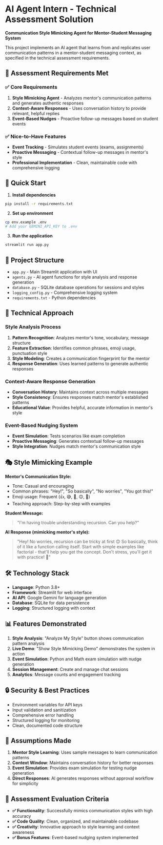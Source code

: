 # AI Agent Intern - Technical Assessment Solution

**Communication Style Mimicking Agent for Mentor-Student Messaging System**

This project implements an AI agent that learns from and replicates user communication patterns in a mentor-student messaging context, as specified in the technical assessment requirements.

## 🎯 Assessment Requirements Met

### ✅ Core Requirements
1. **Style Mimicking Agent** - Analyzes mentor's communication patterns and generates authentic responses
2. **Context-Aware Responses** - Uses conversation history to provide relevant, helpful replies
3. **Event-Based Nudges** - Proactive follow-up messages based on student events

### ✅ Nice-to-Have Features
- **Event Tracking** - Simulates student events (exams, assignments)
- **Proactive Messaging** - Contextual follow-up messages in mentor's style
- **Professional Implementation** - Clean, maintainable code with comprehensive logging

## 🚀 Quick Start

1. **Install dependencies**
```bash
pip install -r requirements.txt
```

2. **Set up environment**
```bash
cp env.example .env
# Add your GEMINI_API_KEY to .env
```

3. **Run the application**
```bash
streamlit run app.py
```

## 📁 Project Structure

- `app.py` - Main Streamlit application with UI
- `agents.py` - AI agent functions for style analysis and response generation
- `database.py` - SQLite database operations for sessions and styles
- `logging_config.py` - Comprehensive logging system
- `requirements.txt` - Python dependencies

## 🧠 Technical Approach

### Style Analysis Process
1. **Pattern Recognition**: Analyzes mentor's tone, vocabulary, message structure
2. **Feature Extraction**: Identifies common phrases, emoji usage, punctuation style
3. **Style Modeling**: Creates a communication fingerprint for the mentor
4. **Response Generation**: Uses learned patterns to generate authentic responses

### Context-Aware Response Generation
- **Conversation History**: Maintains context across multiple messages
- **Style Consistency**: Ensures responses match mentor's established patterns
- **Educational Value**: Provides helpful, accurate information in mentor's style

### Event-Based Nudging System
- **Event Simulation**: Tests scenarios like exam completion
- **Proactive Messaging**: Generates contextual follow-up messages
- **Style Integration**: Nudges match mentor's communication style

## 🎭 Style Mimicking Example

**Mentor's Communication Style:**
- Tone: Casual and encouraging
- Common phrases: "Hey!", "So basically", "No worries", "You got this!"
- Emoji usage: Frequent (👍, 😅, 💪, 😊, 🎯)
- Teaching approach: Step-by-step with examples

**Student Message:**
> "I'm having trouble understanding recursion. Can you help?"

**AI Response (mimicking mentor's style):**
> "Hey! No worries, recursion can be tricky at first 😊 So basically, think of it like a function calling itself. Start with simple examples like factorial - that'll help you get the concept. Don't stress, you'll get it with practice! 💪"

## 🛠 Technology Stack

- **Language**: Python 3.8+
- **Framework**: Streamlit for web interface
- **AI API**: Google Gemini for language generation
- **Database**: SQLite for data persistence
- **Logging**: Structured logging with context

## 📊 Features Demonstrated

1. **Style Analysis**: "Analyze My Style" button shows communication pattern analysis
2. **Live Demo**: "Show Style Mimicking Demo" demonstrates the system in action
3. **Event Simulation**: Python and Math exam simulation with nudge generation
4. **Session Management**: Create and manage chat sessions
5. **Analytics**: Message counts and engagement tracking

## 🔒 Security & Best Practices

- Environment variables for API keys
- Input validation and sanitization
- Comprehensive error handling
- Structured logging for monitoring
- Clean, documented code structure

## 📝 Assumptions Made

1. **Mentor Style Learning**: Uses sample messages to learn communication patterns
2. **Context Window**: Maintains conversation history for better responses
3. **Event Simulation**: Provides exam simulation for testing nudge generation
4. **Direct Responses**: AI generates responses without approval workflow for simplicity

## 🎯 Assessment Evaluation Criteria

- **✅ Functionality**: Successfully mimics communication styles with high accuracy
- **✅ Code Quality**: Clean, organized, and maintainable codebase
- **✅ Creativity**: Innovative approach to style learning and context awareness
- **✅ Bonus Features**: Event-based nudging system implemented